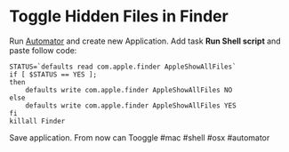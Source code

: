 <!--
title: Toggle Hidden Files in Finder
date: 26.3.2013 09:47:26
author: Roman Ožana <ozana@omdesign.cz>
tags: automator, mac, osx, shell
-->


# Toggle Hidden Files in Finder

Run [Automator](http://en.wikipedia.org/wiki/Automator_(software)) and create new Application. Add task **Run Shell script** and paste follow code:


    STATUS=`defaults read com.apple.finder AppleShowAllFiles`
    if [ $STATUS == YES ]; 
    then
        defaults write com.apple.finder AppleShowAllFiles NO
    else
        defaults write com.apple.finder AppleShowAllFiles YES
    fi
    killall Finder


 Save application. From now can Tooggle #mac #shell #osx #automator
